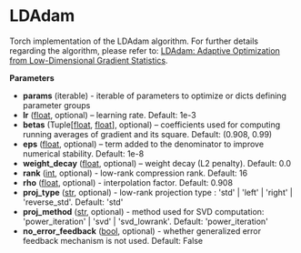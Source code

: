 # LDAdam

Torch implementation of the LDAdam algorithm. For further details regarding the algorithm, please refer to: [LDAdam: Adaptive Optimization from Low-Dimensional Gradient Statistics]().

**Parameters**

   * **params** (iterable) -  iterable of parameters to optimize or dicts defining parameter groups
   * **lr** ([float](https://docs.python.org/3/library/functions.html#float), optional) – learning rate. Default: 1e-3
   * **betas** (Tuple[[float](https://docs.python.org/3/library/functions.html#float), [float](https://docs.python.org/3/library/functions.html#float)], optional) – coefficients used for computing running averages of gradient and its square. Default: (0.908, 0.99)
   * **eps** ([float](https://docs.python.org/3/library/functions.html#float), optional) – term added to the denominator to improve numerical stability. Default: 1e-8
   * **weight_decay** ([float](https://docs.python.org/3/library/functions.html#float), optional) – weight decay (L2 penalty). Default: 0.0
   * **rank** ([int](https://docs.python.org/3/library/functions.html#int), optional) - low-rank compression rank. Default: 16
   * **rho** ([float](https://docs.python.org/3/library/functions.html#float), optional) - interpolation factor. Default: 0.908
   * **proj_type** ([str](https://docs.python.org/3/library/stdtypes.html#str), optional) - low-rank projection type : 'std' | 'left' | 'right' | 'reverse_std'. Default: 'std'
   * **proj_method** ([str](https://docs.python.org/3/library/stdtypes.html#str), optional) - method used for SVD computation: 'power_iteration' | 'svd' | 'svd_lowrank'. Default: 'power_iteration'
   * **no_error_feedback** ([bool](https://docs.python.org/3/library/functions.html#bool), optional) - whether generalized error feedback mechanism is not used. Default: False